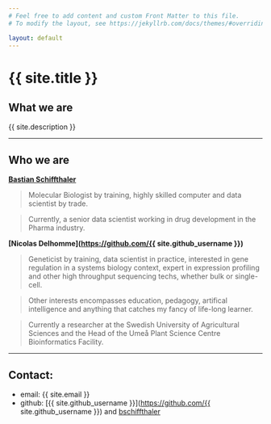 ```yaml
---
# Feel free to add content and custom Front Matter to this file.
# To modify the layout, see https://jekyllrb.com/docs/themes/#overriding-theme-defaults

layout: default
---
```


# {{ site.title }}

## What we are

{{ site.description }}

---

## Who we are

**[Bastian Schiffthaler](https://github.com/bschiffthaler)**

>Molecular Biologist by training, highly skilled computer and data scientist by trade.

>Currently, a senior data scientist working in drug development in the Pharma industry.

**[Nicolas Delhomme](https://github.com/{{ site.github_username }})**

>Geneticist by training, data scientist in practice, interested in gene regulation in a systems biology context, expert in expression profiling and other high throughput sequencing techs, whether bulk or single-cell.

>Other interests encompasses education, pedagogy, artifical intelligence and anything that catches my fancy of life-long learner.

>Currently a researcher at the Swedish University of Agricultural Sciences and the Head of the Umeå Plant Science Centre Bioinformatics Facility.

---

## Contact: 

* email: {{ site.email }}
* github: [{{ site.github_username }}](https://github.com/{{ site.github_username }}) and [bschiffthaler](https://github.com/bschiffthaler)
